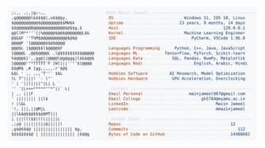 <picture>
  <source srcset="https://raw.githubusercontent.com/mmazinjameel/mmazinjameel/main/dark_mode.svg?v=1755620001" media="(prefers-color-scheme: dark)">
  <img src="https://raw.githubusercontent.com/mmazinjameel/mmazinjameel/main/light_mode.svg?v=1755620001">
</picture>
